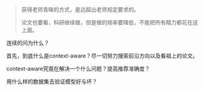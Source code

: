 > 获得老师青睐的方式，是远超出老师规定要求的。
>
> 论文也要看，科研继续做，但是做的频率要降低，不能把所有精力都花在这上面。

连续的问为什么？

首先，到底什么是context-aware？尽一切努力搜索前沿方向以及看祖上的论文。

context-aware究竟在解决一个什么问题？提高推荐准确度？

用什么样的数据集去验证模型好与坏？

